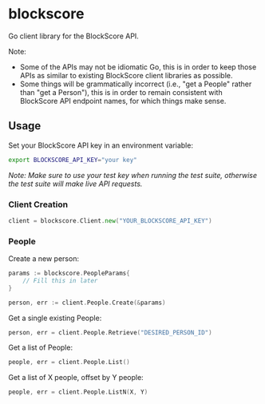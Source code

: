 # blockscore
Go client library for the BlockScore API.

Note:
* Some of the APIs may not be idiomatic Go, this is in order to keep those APIs as similar to existing BlockScore client libraries as possible.
* Some things will be grammatically incorrect (i.e., "get a People" rather than "get a Person"), this is in order to remain consistent with BlockScore API endpoint names, for which things make sense.

## Usage

Set your BlockScore API key in an environment variable:

```bash
export BLOCKSCORE_API_KEY="your key"
```

*Note: Make sure to use your test key when running the test suite, otherwise the test suite will make live API requests.*

### Client Creation

```go
client = blockscore.Client.new("YOUR_BLOCKSCORE_API_KEY")
```

### People

Create a new person:

```go
params := blockscore.PeopleParams{
    // Fill this in later
}

person, err := client.People.Create(&params)
```

Get a single existing People:

```go
person, err = client.People.Retrieve("DESIRED_PERSON_ID")
```

Get a list of People:

```go
people, err = client.People.List()
```

Get a list of X people, offset by Y people:

```go
people, err = client.People.ListN(X, Y)
```